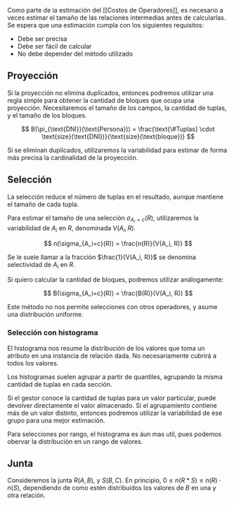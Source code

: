 Como parte de la estimación del [[Costos de Operadores]], es necesario a veces estimar el tamaño de las relaciones intermedias antes de calcularlas. Se espera que una estimación cumpla con los siguientes requisitos:

- Debe ser precisa
- Debe ser fácil de calcular
- No debe depender del método utilizado

## Proyección

Si la proyección no elimina duplicados, entonces podremos utilizar una regla simple para obtener la cantidad de bloques que ocupa una proyección. Necesitaremos el tamaño de los campos, la cantidad de tuplas, y el tamaño de los bloques.

$$
B(\pi_{\text{DNI}}(\text{Persona})) = \frac{\text{\#Tuplas} \cdot \text{size}(\text{DNI})}{\text{size}(\text{bloque})}
$$

Si se eliminan duplicados, utilizaremos la variabilidad para estimar de forma más precisa la cardinalidad de la proyección.

## Selección

La selección reduce el número de tuplas en el resultado, aunque mantiene el tamaño de cada tupla.

Para estimar el tamaño de una selección $\sigma_{A_i=c}(R)$, utilizaremos la variabilidad de $A_i$ en $R$, denominada $V(A_i, R)$.

$$
n(\sigma_{A_i=c}(R)) = \frac{n(R)}{V(A_i, R)}
$$

Se le suele llamar a la fracción $\frac{1}{V(A_i, R)}$ se denomina selectividad de $A_i$ en $R$.

Si quiero calcular la cantidad de bloques, podremos utilizar análogamente:

$$
B(\sigma_{A_i=c}(R)) = \frac{B(R)}{V(A_i, R)}
$$

Este método no nos permite selecciones con otros operadores, y asume una distribución uniforme.

### Selección con histograma

El histograma nos resume la distribución de los valores que toma un atributo en una instancia de relación dada. No necesariamente cubrirá a todos los valores.

Los histogramas suelen agrupar a partir de quantiles, agrupando la misma cantidad de tuplas en cada sección.

Si el gestor conoce la cantidad de tuplas para un valor particular, puede devolver directamente el valor almacenado. Si el agrupamiento contiene más de un valor distinto, entonces podremos utilizar la variabilidad de ese grupo para una mejor estimación.

Para selecciones por rango, el histograma es áun mas util, pues podemos obervar la distribución en un rango de valores.

## Junta

Consideremos la junta $R(A, B)$, y $S(B, C)$. En principio, $0 \leq n(R*S) \leq n(R) \cdot n(S)$, dependiendo de como estén distribuidos los valores de $B$ en una y otra relación.
